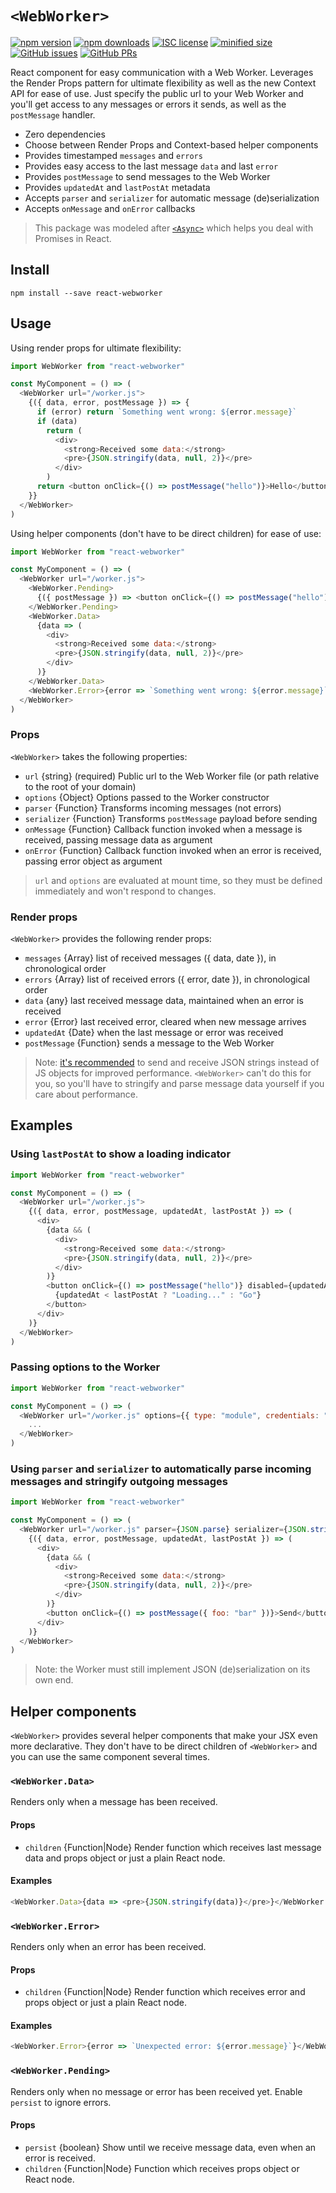 # `<WebWorker>`

[![npm version](https://img.shields.io/npm/v/react-webworker.svg)](https://www.npmjs.com/package/react-webworker)
[![npm downloads](https://img.shields.io/npm/dm/react-webworker.svg)](https://www.npmjs.com/package/react-webworker)
[![ISC license](https://img.shields.io/npm/l/react-webworker.svg)](https://opensource.org/licenses/ISC)
[![minified size](https://img.shields.io/bundlephobia/min/react-webworker.svg)](https://bundlephobia.com/result?p=react-webworker)
[![GitHub issues](https://img.shields.io/github/issues/ghengeveld/react-webworker.svg)](https://github.com/ghengeveld/react-webworker/issues)
[![GitHub PRs](https://img.shields.io/github/issues-pr/ghengeveld/react-webworker.svg)](https://github.com/ghengeveld/react-webworker/pulls)

React component for easy communication with a Web Worker. Leverages the Render Props pattern for ultimate flexibility as
well as the new Context API for ease of use. Just specify the public url to your Web Worker and you'll get access to
any messages or errors it sends, as well as the `postMessage` handler.

- Zero dependencies
- Choose between Render Props and Context-based helper components
- Provides timestamped `messages` and `errors`
- Provides easy access to the last message `data` and last `error`
- Provides `postMessage` to send messages to the Web Worker
- Provides `updatedAt` and `lastPostAt` metadata
- Accepts `parser` and `serializer` for automatic message (de)serialization
- Accepts `onMessage` and `onError` callbacks

> This package was modeled after [`<Async>`](https://github.com/ghengeveld/react-async) which helps you deal with Promises in React.

## Install

```
npm install --save react-webworker
```

## Usage

Using render props for ultimate flexibility:

```js
import WebWorker from "react-webworker"

const MyComponent = () => (
  <WebWorker url="/worker.js">
    {({ data, error, postMessage }) => {
      if (error) return `Something went wrong: ${error.message}`
      if (data)
        return (
          <div>
            <strong>Received some data:</strong>
            <pre>{JSON.stringify(data, null, 2)}</pre>
          </div>
        )
      return <button onClick={() => postMessage("hello")}>Hello</button>
    }}
  </WebWorker>
)
```

Using helper components (don't have to be direct children) for ease of use:

```js
import WebWorker from "react-webworker"

const MyComponent = () => (
  <WebWorker url="/worker.js">
    <WebWorker.Pending>
      {({ postMessage }) => <button onClick={() => postMessage("hello")}>Hello</button>}
    </WebWorker.Pending>
    <WebWorker.Data>
      {data => (
        <div>
          <strong>Received some data:</strong>
          <pre>{JSON.stringify(data, null, 2)}</pre>
        </div>
      )}
    </WebWorker.Data>
    <WebWorker.Error>{error => `Something went wrong: ${error.message}`}</WebWorker.Error>
  </WebWorker>
)
```

### Props

`<WebWorker>` takes the following properties:

- `url` {string} (required) Public url to the Web Worker file (or path relative to the root of your domain)
- `options` {Object} Options passed to the Worker constructor
- `parser` {Function} Transforms incoming messages (not errors)
- `serializer` {Function} Transforms `postMessage` payload before sending
- `onMessage` {Function} Callback function invoked when a message is received, passing message data as argument
- `onError` {Function} Callback function invoked when an error is received, passing error object as argument

> `url` and `options` are evaluated at mount time, so they must be defined immediately and won't respond to changes.

### Render props

`<WebWorker>` provides the following render props:

- `messages` {Array} list of received messages ({ data, date }), in chronological order
- `errors` {Array} list of received errors ({ error, date }), in chronological order
- `data` {any} last received message data, maintained when an error is received
- `error` {Error} last received error, cleared when new message arrives
- `updatedAt` {Date} when the last message or error was received
- `postMessage` {Function} sends a message to the Web Worker

> Note: [it's recommended](https://nolanlawson.com/2016/02/29/high-performance-web-worker-messages/) to send and receive
> JSON strings instead of JS objects for improved performance. `<WebWorker>` can't do this for you, so you'll have to
> stringify and parse message data yourself if you care about performance.

## Examples

### Using `lastPostAt` to show a loading indicator

```js
import WebWorker from "react-webworker"

const MyComponent = () => (
  <WebWorker url="/worker.js">
    {({ data, error, postMessage, updatedAt, lastPostAt }) => (
      <div>
        {data && (
          <div>
            <strong>Received some data:</strong>
            <pre>{JSON.stringify(data, null, 2)}</pre>
          </div>
        )}
        <button onClick={() => postMessage("hello")} disabled={updatedAt < lastPostAt}>
          {updatedAt < lastPostAt ? "Loading..." : "Go"}
        </button>
      </div>
    )}
  </WebWorker>
)
```

### Passing options to the Worker

```js
import WebWorker from "react-webworker"

const MyComponent = () => (
  <WebWorker url="/worker.js" options={{ type: "module", credentials: "include" }}>
    ...
  </WebWorker>
)
```

### Using `parser` and `serializer` to automatically parse incoming messages and stringify outgoing messages

```js
import WebWorker from "react-webworker"

const MyComponent = () => (
  <WebWorker url="/worker.js" parser={JSON.parse} serializer={JSON.stringify}>
    {({ data, error, postMessage, updatedAt, lastPostAt }) => (
      <div>
        {data && (
          <div>
            <strong>Received some data:</strong>
            <pre>{JSON.stringify(data, null, 2)}</pre>
          </div>
        )}
        <button onClick={() => postMessage({ foo: "bar" })}>Send</button>
      </div>
    )}
  </WebWorker>
)
```

> Note: the Worker must still implement JSON (de)serialization on its own end.

## Helper components

`<WebWorker>` provides several helper components that make your JSX even more declarative.
They don't have to be direct children of `<WebWorker>` and you can use the same component several times.

### `<WebWorker.Data>`

Renders only when a message has been received.

#### Props

- `children` {Function|Node} Render function which receives last message data and props object or just a plain React node.

#### Examples

```js
<WebWorker.Data>{data => <pre>{JSON.stringify(data)}</pre>}</WebWorker.Data>
```

### `<WebWorker.Error>`

Renders only when an error has been received.

#### Props

- `children` {Function|Node} Render function which receives error and props object or just a plain React node.

#### Examples

```js
<WebWorker.Error>{error => `Unexpected error: ${error.message}`}</WebWorker.Error>
```

### `<WebWorker.Pending>`

Renders only when no message or error has been received yet. Enable `persist` to ignore errors.

#### Props

- `persist` {boolean} Show until we receive message data, even when an error is received.
- `children` {Function|Node} Function which receives props object or React node.
